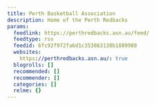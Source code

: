 ```yaml
---
title: Perth Basketball Association
description: Home of the Perth Redbacks
params:
  feedlink: https://perthredbacks.asn.au/feed/
  feedtype: rss
  feedid: 6fc92f972fa6d1c353863130b1889988
  websites:
    https://perthredbacks.asn.au/: true
  blogrolls: []
  recommended: []
  recommender: []
  categories: []
  relme: {}
---
```

